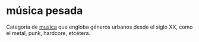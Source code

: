 # música pesada

Categoría de [musica](musica.md) que engloba géneros urbanos desde el siglo XX, como el metal, punk, hardcore, etcétera.
